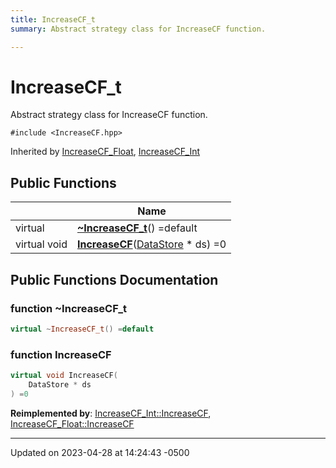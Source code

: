 ```yaml
---
title: IncreaseCF_t
summary: Abstract strategy class for IncreaseCF function. 

---
```


# IncreaseCF_t



Abstract strategy class for IncreaseCF function. 


`#include <IncreaseCF.hpp>`

Inherited by [IncreaseCF_Float](Classes/class_increase_c_f___float.md), [IncreaseCF_Int](Classes/class_increase_c_f___int.md)

## Public Functions

|                | Name           |
| -------------- | -------------- |
| virtual | **[~IncreaseCF_t](Classes/class_increase_c_f__t.md#function-~increasecf-t)**() =default |
| virtual void | **[IncreaseCF](Classes/class_increase_c_f__t.md#function-increasecf)**([DataStore](Classes/class_data_store.md) * ds) =0 |

## Public Functions Documentation

### function ~IncreaseCF_t

```cpp
virtual ~IncreaseCF_t() =default
```


### function IncreaseCF

```cpp
virtual void IncreaseCF(
    DataStore * ds
) =0
```


**Reimplemented by**: [IncreaseCF_Int::IncreaseCF](Classes/class_increase_c_f___int.md#function-increasecf), [IncreaseCF_Float::IncreaseCF](Classes/class_increase_c_f___float.md#function-increasecf)


-------------------------------

Updated on 2023-04-28 at 14:24:43 -0500